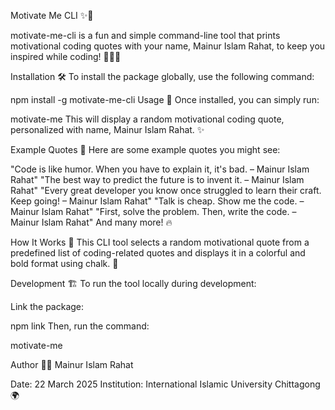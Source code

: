 Motivate Me CLI ✨🚀

motivate-me-cli is a fun and simple command-line tool that prints motivational coding quotes with your name, Mainur Islam Rahat, to keep you inspired while coding! 👨‍💻💡

Installation 🛠️
To install the package globally, use the following command:

npm install -g motivate-me-cli
Usage 🎯
Once installed, you can simply run:

motivate-me
This will display a random motivational coding quote, personalized with  name, Mainur Islam Rahat. ✨

Example Quotes 💬
Here are some example quotes you might see:

"Code is like humor. When you have to explain it, it's bad. – Mainur Islam Rahat"
"The best way to predict the future is to invent it. – Mainur Islam Rahat"
"Every great developer you know once struggled to learn their craft. Keep going! – Mainur Islam Rahat"
"Talk is cheap. Show me the code. – Mainur Islam Rahat"
"First, solve the problem. Then, write the code. – Mainur Islam Rahat"
And many more! 🔥

How It Works 🔧
This CLI tool selects a random motivational quote from a predefined list of coding-related quotes and displays it in a colorful and bold format using chalk. 🌈

Development 🏗️
To run the tool locally during development:

Link the package:

npm link
Then, run the command:

motivate-me


Author 👨‍💻
Mainur Islam Rahat

Date: 22 March 2025
Institution: International Islamic University Chittagong 🌍
